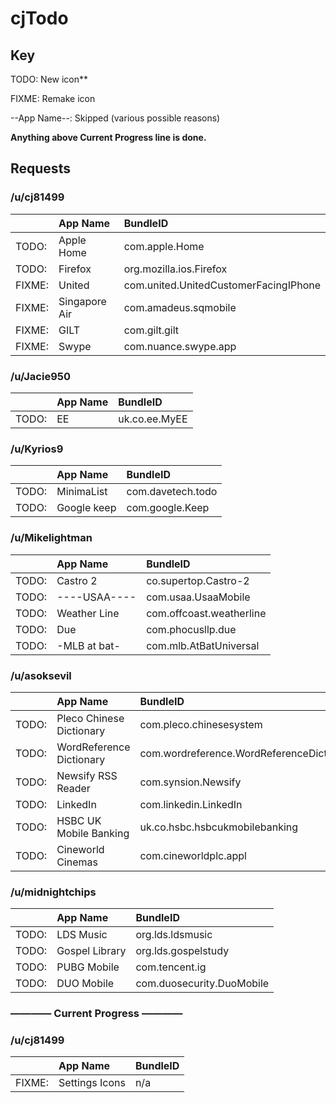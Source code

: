 # cjTodo

## Key

 TODO: New icon**

 FIXME: Remake icon

 --App Name--: Skipped (various possible reasons)

**Anything above Current Progress line is done.**

## Requests

### /u/cj81499

|        | App Name       | BundleID                              |
| :----- | :------------- | :------------------------------------ |
| TODO:  | Apple Home     | com.apple.Home                        |
| TODO:  | Firefox        | org.mozilla.ios.Firefox               |
| FIXME: | United         | com.united.UnitedCustomerFacingIPhone |
| FIXME: | Singapore Air  | com.amadeus.sqmobile                  |
| FIXME: | GILT           | com.gilt.gilt                         |
| FIXME: | Swype          | com.nuance.swype.app                  |

### /u/Jacie950

|       | App Name | BundleID      |
| :---- | :------- | :------------ |
| TODO: | EE       | uk.co.ee.MyEE |

### /u/Kyrios9

|       | App Name    | BundleID          |
| :---- | :---------- | :---------------- |
| TODO: | MinimaList  | com.davetech.todo |
| TODO: | Google keep | com.google.Keep   |

### /u/Mikelightman

|       | App Name     | BundleID                 |
| :---- | :----------- | :----------------------- |
| TODO: | Castro 2     | co.supertop.Castro-2     |
| TODO: | ----USAA---- | com.usaa.UsaaMobile      |
| TODO: | Weather Line | com.offcoast.weatherline |
| TODO: | Due          | com.phocusllp.due        |
| TODO: | -MLB at bat- | com.mlb.AtBatUniversal   |

### /u/asoksevil

|       | App Name                 | BundleID                                  |
| :---- | :----------------------- | :---------------------------------------- |
| TODO: | Pleco Chinese Dictionary | com.pleco.chinesesystem                   |
| TODO: | WordReference Dictionary | com.wordreference.WordReferenceDictionary |
| TODO: | Newsify RSS Reader       | com.synsion.Newsify                       |
| TODO: | LinkedIn                 | com.linkedin.LinkedIn                     |
| TODO: | HSBC UK Mobile Banking   | uk.co.hsbc.hsbcukmobilebanking            |
| TODO: | Cineworld Cinemas        | com.cineworldplc.appl                     |

### /u/midnightchips

|       | App Name                 | BundleID                  |
| :---- | :----------------------- | :------------------------ |
| TODO: | LDS Music                | org.lds.ldsmusic          |
| TODO: | Gospel Library           | org.lds.gospelstudy       |
| TODO: | PUBG Mobile              | com.tencent.ig            |
| TODO: | DUO Mobile               | com.duosecurity.DuoMobile |

### ———— Current Progress ————

### /u/cj81499

|        | App Name       | BundleID |
| :----- | :------------- | :------- |
| FIXME: | Settings Icons | n/a      |
